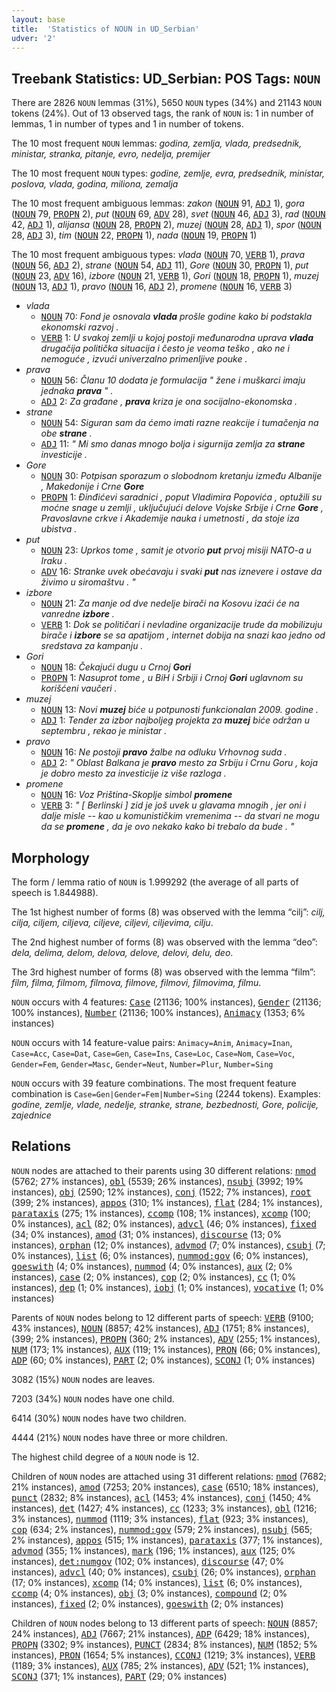 ```yaml
---
layout: base
title:  'Statistics of NOUN in UD_Serbian'
udver: '2'
---
```


## Treebank Statistics: UD_Serbian: POS Tags: `NOUN`

There are 2826 `NOUN` lemmas (31%), 5650 `NOUN` types (34%) and 21143 `NOUN` tokens (24%).
Out of 13 observed tags, the rank of `NOUN` is: 1 in number of lemmas, 1 in number of types and 1 in number of tokens.

The 10 most frequent `NOUN` lemmas: <em>godina, zemlja, vlada, predsednik, ministar, stranka, pitanje, evro, nedelja, premijer</em>

The 10 most frequent `NOUN` types:  <em>godine, zemlje, evra, predsednik, ministar, poslova, vlada, godina, miliona, zemalja</em>

The 10 most frequent ambiguous lemmas: <em>zakon</em> (<tt><a href="sr-pos-NOUN.html">NOUN</a></tt> 91, <tt><a href="sr-pos-ADJ.html">ADJ</a></tt> 1), <em>gora</em> (<tt><a href="sr-pos-NOUN.html">NOUN</a></tt> 79, <tt><a href="sr-pos-PROPN.html">PROPN</a></tt> 2), <em>put</em> (<tt><a href="sr-pos-NOUN.html">NOUN</a></tt> 69, <tt><a href="sr-pos-ADV.html">ADV</a></tt> 28), <em>svet</em> (<tt><a href="sr-pos-NOUN.html">NOUN</a></tt> 46, <tt><a href="sr-pos-ADJ.html">ADJ</a></tt> 3), <em>rad</em> (<tt><a href="sr-pos-NOUN.html">NOUN</a></tt> 42, <tt><a href="sr-pos-ADJ.html">ADJ</a></tt> 1), <em>alijansa</em> (<tt><a href="sr-pos-NOUN.html">NOUN</a></tt> 28, <tt><a href="sr-pos-PROPN.html">PROPN</a></tt> 2), <em>muzej</em> (<tt><a href="sr-pos-NOUN.html">NOUN</a></tt> 28, <tt><a href="sr-pos-ADJ.html">ADJ</a></tt> 1), <em>spor</em> (<tt><a href="sr-pos-NOUN.html">NOUN</a></tt> 28, <tt><a href="sr-pos-ADJ.html">ADJ</a></tt> 3), <em>tim</em> (<tt><a href="sr-pos-NOUN.html">NOUN</a></tt> 22, <tt><a href="sr-pos-PROPN.html">PROPN</a></tt> 1), <em>nada</em> (<tt><a href="sr-pos-NOUN.html">NOUN</a></tt> 19, <tt><a href="sr-pos-PROPN.html">PROPN</a></tt> 1)

The 10 most frequent ambiguous types:  <em>vlada</em> (<tt><a href="sr-pos-NOUN.html">NOUN</a></tt> 70, <tt><a href="sr-pos-VERB.html">VERB</a></tt> 1), <em>prava</em> (<tt><a href="sr-pos-NOUN.html">NOUN</a></tt> 56, <tt><a href="sr-pos-ADJ.html">ADJ</a></tt> 2), <em>strane</em> (<tt><a href="sr-pos-NOUN.html">NOUN</a></tt> 54, <tt><a href="sr-pos-ADJ.html">ADJ</a></tt> 11), <em>Gore</em> (<tt><a href="sr-pos-NOUN.html">NOUN</a></tt> 30, <tt><a href="sr-pos-PROPN.html">PROPN</a></tt> 1), <em>put</em> (<tt><a href="sr-pos-NOUN.html">NOUN</a></tt> 23, <tt><a href="sr-pos-ADV.html">ADV</a></tt> 16), <em>izbore</em> (<tt><a href="sr-pos-NOUN.html">NOUN</a></tt> 21, <tt><a href="sr-pos-VERB.html">VERB</a></tt> 1), <em>Gori</em> (<tt><a href="sr-pos-NOUN.html">NOUN</a></tt> 18, <tt><a href="sr-pos-PROPN.html">PROPN</a></tt> 1), <em>muzej</em> (<tt><a href="sr-pos-NOUN.html">NOUN</a></tt> 13, <tt><a href="sr-pos-ADJ.html">ADJ</a></tt> 1), <em>pravo</em> (<tt><a href="sr-pos-NOUN.html">NOUN</a></tt> 16, <tt><a href="sr-pos-ADJ.html">ADJ</a></tt> 2), <em>promene</em> (<tt><a href="sr-pos-NOUN.html">NOUN</a></tt> 16, <tt><a href="sr-pos-VERB.html">VERB</a></tt> 3)


* <em>vlada</em>
  * <tt><a href="sr-pos-NOUN.html">NOUN</a></tt> 70: <em>Fond je osnovala <b>vlada</b> prošle godine kako bi podstakla ekonomski razvoj .</em>
  * <tt><a href="sr-pos-VERB.html">VERB</a></tt> 1: <em>U svakoj zemlji u kojoj postoji međunarodna uprava <b>vlada</b> drugačija politička situacija i često je veoma teško , ako ne i nemoguće , izvući univerzalno primenljive pouke .</em>
* <em>prava</em>
  * <tt><a href="sr-pos-NOUN.html">NOUN</a></tt> 56: <em>Članu 10 dodata je formulacija " žene i muškarci imaju jednaka <b>prava</b> " .</em>
  * <tt><a href="sr-pos-ADJ.html">ADJ</a></tt> 2: <em>Za građane , <b>prava</b> kriza je ona socijalno-ekonomska .</em>
* <em>strane</em>
  * <tt><a href="sr-pos-NOUN.html">NOUN</a></tt> 54: <em>Siguran sam da ćemo imati razne reakcije i tumačenja na obe <b>strane</b> .</em>
  * <tt><a href="sr-pos-ADJ.html">ADJ</a></tt> 11: <em>" Mi smo danas mnogo bolja i sigurnija zemlja za <b>strane</b> investicije .</em>
* <em>Gore</em>
  * <tt><a href="sr-pos-NOUN.html">NOUN</a></tt> 30: <em>Potpisan sporazum o slobodnom kretanju između Albanije , Makedonije i Crne <b>Gore</b></em>
  * <tt><a href="sr-pos-PROPN.html">PROPN</a></tt> 1: <em>Đinđićevi saradnici , poput Vladimira Popovića , optužili su moćne snage u zemlji , uključujući delove Vojske Srbije i Crne <b>Gore</b> , Pravoslavne crkve i Akademije nauka i umetnosti , da stoje iza ubistva .</em>
* <em>put</em>
  * <tt><a href="sr-pos-NOUN.html">NOUN</a></tt> 23: <em>Uprkos tome , samit je otvorio <b>put</b> prvoj misiji NATO-a u Iraku .</em>
  * <tt><a href="sr-pos-ADV.html">ADV</a></tt> 16: <em>Stranke uvek obećavaju i svaki <b>put</b> nas iznevere i ostave da živimo u siromaštvu . "</em>
* <em>izbore</em>
  * <tt><a href="sr-pos-NOUN.html">NOUN</a></tt> 21: <em>Za manje od dve nedelje birači na Kosovu izaći će na vanredne <b>izbore</b> .</em>
  * <tt><a href="sr-pos-VERB.html">VERB</a></tt> 1: <em>Dok se političari i nevladine organizacije trude da mobilizuju birače i <b>izbore</b> se sa apatijom , internet dobija na snazi kao jedno od sredstava za kampanju .</em>
* <em>Gori</em>
  * <tt><a href="sr-pos-NOUN.html">NOUN</a></tt> 18: <em>Čekajući dugu u Crnoj <b>Gori</b></em>
  * <tt><a href="sr-pos-PROPN.html">PROPN</a></tt> 1: <em>Nasuprot tome , u BiH i Srbiji i Crnoj <b>Gori</b> uglavnom su korišćeni vaučeri .</em>
* <em>muzej</em>
  * <tt><a href="sr-pos-NOUN.html">NOUN</a></tt> 13: <em>Novi <b>muzej</b> biće u potpunosti funkcionalan 2009. godine .</em>
  * <tt><a href="sr-pos-ADJ.html">ADJ</a></tt> 1: <em>Tender za izbor najboljeg projekta za <b>muzej</b> biće održan u septembru , rekao je ministar .</em>
* <em>pravo</em>
  * <tt><a href="sr-pos-NOUN.html">NOUN</a></tt> 16: <em>Ne postoji <b>pravo</b> žalbe na odluku Vrhovnog suda .</em>
  * <tt><a href="sr-pos-ADJ.html">ADJ</a></tt> 2: <em>" Oblast Balkana je <b>pravo</b> mesto za Srbiju i Crnu Goru , koja je dobro mesto za investicije iz više razloga .</em>
* <em>promene</em>
  * <tt><a href="sr-pos-NOUN.html">NOUN</a></tt> 16: <em>Voz Priština-Skoplje simbol <b>promene</b></em>
  * <tt><a href="sr-pos-VERB.html">VERB</a></tt> 3: <em>" [ Berlinski ] zid je još uvek u glavama mnogih , jer oni i dalje misle -- kao u komunističkim vremenima -- da stvari ne mogu da se <b>promene</b> , da je ovo nekako kako bi trebalo da bude . "</em>

## Morphology

The form / lemma ratio of `NOUN` is 1.999292 (the average of all parts of speech is 1.844988).

The 1st highest number of forms (8) was observed with the lemma “cilj”: <em>cilj, cilja, ciljem, ciljeva, ciljeve, ciljevi, ciljevima, cilju</em>.

The 2nd highest number of forms (8) was observed with the lemma “deo”: <em>dela, delima, delom, delova, delove, delovi, delu, deo</em>.

The 3rd highest number of forms (8) was observed with the lemma “film”: <em>film, filma, filmom, filmova, filmove, filmovi, filmovima, filmu</em>.

`NOUN` occurs with 4 features: <tt><a href="sr-feat-Case.html">Case</a></tt> (21136; 100% instances), <tt><a href="sr-feat-Gender.html">Gender</a></tt> (21136; 100% instances), <tt><a href="sr-feat-Number.html">Number</a></tt> (21136; 100% instances), <tt><a href="sr-feat-Animacy.html">Animacy</a></tt> (1353; 6% instances)

`NOUN` occurs with 14 feature-value pairs: `Animacy=Anim`, `Animacy=Inan`, `Case=Acc`, `Case=Dat`, `Case=Gen`, `Case=Ins`, `Case=Loc`, `Case=Nom`, `Case=Voc`, `Gender=Fem`, `Gender=Masc`, `Gender=Neut`, `Number=Plur`, `Number=Sing`

`NOUN` occurs with 39 feature combinations.
The most frequent feature combination is `Case=Gen|Gender=Fem|Number=Sing` (2244 tokens).
Examples: <em>godine, zemlje, vlade, nedelje, stranke, strane, bezbednosti, Gore, policije, zajednice</em>


## Relations

`NOUN` nodes are attached to their parents using 30 different relations: <tt><a href="sr-dep-nmod.html">nmod</a></tt> (5762; 27% instances), <tt><a href="sr-dep-obl.html">obl</a></tt> (5539; 26% instances), <tt><a href="sr-dep-nsubj.html">nsubj</a></tt> (3992; 19% instances), <tt><a href="sr-dep-obj.html">obj</a></tt> (2590; 12% instances), <tt><a href="sr-dep-conj.html">conj</a></tt> (1522; 7% instances), <tt><a href="sr-dep-root.html">root</a></tt> (399; 2% instances), <tt><a href="sr-dep-appos.html">appos</a></tt> (310; 1% instances), <tt><a href="sr-dep-flat.html">flat</a></tt> (284; 1% instances), <tt><a href="sr-dep-parataxis.html">parataxis</a></tt> (275; 1% instances), <tt><a href="sr-dep-ccomp.html">ccomp</a></tt> (108; 1% instances), <tt><a href="sr-dep-xcomp.html">xcomp</a></tt> (100; 0% instances), <tt><a href="sr-dep-acl.html">acl</a></tt> (82; 0% instances), <tt><a href="sr-dep-advcl.html">advcl</a></tt> (46; 0% instances), <tt><a href="sr-dep-fixed.html">fixed</a></tt> (34; 0% instances), <tt><a href="sr-dep-amod.html">amod</a></tt> (31; 0% instances), <tt><a href="sr-dep-discourse.html">discourse</a></tt> (13; 0% instances), <tt><a href="sr-dep-orphan.html">orphan</a></tt> (12; 0% instances), <tt><a href="sr-dep-advmod.html">advmod</a></tt> (7; 0% instances), <tt><a href="sr-dep-csubj.html">csubj</a></tt> (7; 0% instances), <tt><a href="sr-dep-list.html">list</a></tt> (6; 0% instances), <tt><a href="sr-dep-nummod-gov.html">nummod:gov</a></tt> (6; 0% instances), <tt><a href="sr-dep-goeswith.html">goeswith</a></tt> (4; 0% instances), <tt><a href="sr-dep-nummod.html">nummod</a></tt> (4; 0% instances), <tt><a href="sr-dep-aux.html">aux</a></tt> (2; 0% instances), <tt><a href="sr-dep-case.html">case</a></tt> (2; 0% instances), <tt><a href="sr-dep-cop.html">cop</a></tt> (2; 0% instances), <tt><a href="sr-dep-cc.html">cc</a></tt> (1; 0% instances), <tt><a href="sr-dep-dep.html">dep</a></tt> (1; 0% instances), <tt><a href="sr-dep-iobj.html">iobj</a></tt> (1; 0% instances), <tt><a href="sr-dep-vocative.html">vocative</a></tt> (1; 0% instances)

Parents of `NOUN` nodes belong to 12 different parts of speech: <tt><a href="sr-pos-VERB.html">VERB</a></tt> (9100; 43% instances), <tt><a href="sr-pos-NOUN.html">NOUN</a></tt> (8857; 42% instances), <tt><a href="sr-pos-ADJ.html">ADJ</a></tt> (1751; 8% instances),  (399; 2% instances), <tt><a href="sr-pos-PROPN.html">PROPN</a></tt> (360; 2% instances), <tt><a href="sr-pos-ADV.html">ADV</a></tt> (255; 1% instances), <tt><a href="sr-pos-NUM.html">NUM</a></tt> (173; 1% instances), <tt><a href="sr-pos-AUX.html">AUX</a></tt> (119; 1% instances), <tt><a href="sr-pos-PRON.html">PRON</a></tt> (66; 0% instances), <tt><a href="sr-pos-ADP.html">ADP</a></tt> (60; 0% instances), <tt><a href="sr-pos-PART.html">PART</a></tt> (2; 0% instances), <tt><a href="sr-pos-SCONJ.html">SCONJ</a></tt> (1; 0% instances)

3082 (15%) `NOUN` nodes are leaves.

7203 (34%) `NOUN` nodes have one child.

6414 (30%) `NOUN` nodes have two children.

4444 (21%) `NOUN` nodes have three or more children.

The highest child degree of a `NOUN` node is 12.

Children of `NOUN` nodes are attached using 31 different relations: <tt><a href="sr-dep-nmod.html">nmod</a></tt> (7682; 21% instances), <tt><a href="sr-dep-amod.html">amod</a></tt> (7253; 20% instances), <tt><a href="sr-dep-case.html">case</a></tt> (6510; 18% instances), <tt><a href="sr-dep-punct.html">punct</a></tt> (2832; 8% instances), <tt><a href="sr-dep-acl.html">acl</a></tt> (1453; 4% instances), <tt><a href="sr-dep-conj.html">conj</a></tt> (1450; 4% instances), <tt><a href="sr-dep-det.html">det</a></tt> (1427; 4% instances), <tt><a href="sr-dep-cc.html">cc</a></tt> (1233; 3% instances), <tt><a href="sr-dep-obl.html">obl</a></tt> (1216; 3% instances), <tt><a href="sr-dep-nummod.html">nummod</a></tt> (1119; 3% instances), <tt><a href="sr-dep-flat.html">flat</a></tt> (923; 3% instances), <tt><a href="sr-dep-cop.html">cop</a></tt> (634; 2% instances), <tt><a href="sr-dep-nummod-gov.html">nummod:gov</a></tt> (579; 2% instances), <tt><a href="sr-dep-nsubj.html">nsubj</a></tt> (565; 2% instances), <tt><a href="sr-dep-appos.html">appos</a></tt> (515; 1% instances), <tt><a href="sr-dep-parataxis.html">parataxis</a></tt> (377; 1% instances), <tt><a href="sr-dep-advmod.html">advmod</a></tt> (355; 1% instances), <tt><a href="sr-dep-mark.html">mark</a></tt> (196; 1% instances), <tt><a href="sr-dep-aux.html">aux</a></tt> (125; 0% instances), <tt><a href="sr-dep-det-numgov.html">det:numgov</a></tt> (102; 0% instances), <tt><a href="sr-dep-discourse.html">discourse</a></tt> (47; 0% instances), <tt><a href="sr-dep-advcl.html">advcl</a></tt> (40; 0% instances), <tt><a href="sr-dep-csubj.html">csubj</a></tt> (26; 0% instances), <tt><a href="sr-dep-orphan.html">orphan</a></tt> (17; 0% instances), <tt><a href="sr-dep-xcomp.html">xcomp</a></tt> (14; 0% instances), <tt><a href="sr-dep-list.html">list</a></tt> (6; 0% instances), <tt><a href="sr-dep-ccomp.html">ccomp</a></tt> (4; 0% instances), <tt><a href="sr-dep-obj.html">obj</a></tt> (3; 0% instances), <tt><a href="sr-dep-compound.html">compound</a></tt> (2; 0% instances), <tt><a href="sr-dep-fixed.html">fixed</a></tt> (2; 0% instances), <tt><a href="sr-dep-goeswith.html">goeswith</a></tt> (2; 0% instances)

Children of `NOUN` nodes belong to 13 different parts of speech: <tt><a href="sr-pos-NOUN.html">NOUN</a></tt> (8857; 24% instances), <tt><a href="sr-pos-ADJ.html">ADJ</a></tt> (7667; 21% instances), <tt><a href="sr-pos-ADP.html">ADP</a></tt> (6429; 18% instances), <tt><a href="sr-pos-PROPN.html">PROPN</a></tt> (3302; 9% instances), <tt><a href="sr-pos-PUNCT.html">PUNCT</a></tt> (2834; 8% instances), <tt><a href="sr-pos-NUM.html">NUM</a></tt> (1852; 5% instances), <tt><a href="sr-pos-PRON.html">PRON</a></tt> (1654; 5% instances), <tt><a href="sr-pos-CCONJ.html">CCONJ</a></tt> (1219; 3% instances), <tt><a href="sr-pos-VERB.html">VERB</a></tt> (1189; 3% instances), <tt><a href="sr-pos-AUX.html">AUX</a></tt> (785; 2% instances), <tt><a href="sr-pos-ADV.html">ADV</a></tt> (521; 1% instances), <tt><a href="sr-pos-SCONJ.html">SCONJ</a></tt> (371; 1% instances), <tt><a href="sr-pos-PART.html">PART</a></tt> (29; 0% instances)


